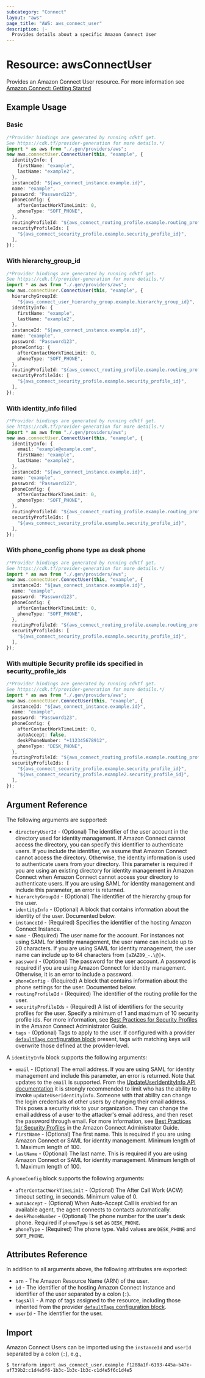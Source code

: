 ```yaml
---
subcategory: "Connect"
layout: "aws"
page_title: "AWS: aws_connect_user"
description: |-
  Provides details about a specific Amazon Connect User
---
```


# Resource: awsConnectUser

Provides an Amazon Connect User resource. For more information see
[Amazon Connect: Getting Started](https://docs.aws.amazon.com/connect/latest/adminguide/amazon-connect-get-started.html)

## Example Usage

### Basic

```typescript
/*Provider bindings are generated by running cdktf get.
See https://cdk.tf/provider-generation for more details.*/
import * as aws from "./.gen/providers/aws";
new aws.connectUser.ConnectUser(this, "example", {
  identityInfo: {
    firstName: "example",
    lastName: "example2",
  },
  instanceId: "${aws_connect_instance.example.id}",
  name: "example",
  password: "Password123",
  phoneConfig: {
    afterContactWorkTimeLimit: 0,
    phoneType: "SOFT_PHONE",
  },
  routingProfileId: "${aws_connect_routing_profile.example.routing_profile_id}",
  securityProfileIds: [
    "${aws_connect_security_profile.example.security_profile_id}",
  ],
});

```

### With hierarchy\_group\_id

```typescript
/*Provider bindings are generated by running cdktf get.
See https://cdk.tf/provider-generation for more details.*/
import * as aws from "./.gen/providers/aws";
new aws.connectUser.ConnectUser(this, "example", {
  hierarchyGroupId:
    "${aws_connect_user_hierarchy_group.example.hierarchy_group_id}",
  identityInfo: {
    firstName: "example",
    lastName: "example2",
  },
  instanceId: "${aws_connect_instance.example.id}",
  name: "example",
  password: "Password123",
  phoneConfig: {
    afterContactWorkTimeLimit: 0,
    phoneType: "SOFT_PHONE",
  },
  routingProfileId: "${aws_connect_routing_profile.example.routing_profile_id}",
  securityProfileIds: [
    "${aws_connect_security_profile.example.security_profile_id}",
  ],
});

```

### With identity\_info filled

```typescript
/*Provider bindings are generated by running cdktf get.
See https://cdk.tf/provider-generation for more details.*/
import * as aws from "./.gen/providers/aws";
new aws.connectUser.ConnectUser(this, "example", {
  identityInfo: {
    email: "example@example.com",
    firstName: "example",
    lastName: "example2",
  },
  instanceId: "${aws_connect_instance.example.id}",
  name: "example",
  password: "Password123",
  phoneConfig: {
    afterContactWorkTimeLimit: 0,
    phoneType: "SOFT_PHONE",
  },
  routingProfileId: "${aws_connect_routing_profile.example.routing_profile_id}",
  securityProfileIds: [
    "${aws_connect_security_profile.example.security_profile_id}",
  ],
});

```

### With phone\_config phone type as desk phone

```typescript
/*Provider bindings are generated by running cdktf get.
See https://cdk.tf/provider-generation for more details.*/
import * as aws from "./.gen/providers/aws";
new aws.connectUser.ConnectUser(this, "example", {
  instanceId: "${aws_connect_instance.example.id}",
  name: "example",
  password: "Password123",
  phoneConfig: {
    afterContactWorkTimeLimit: 0,
    phoneType: "SOFT_PHONE",
  },
  routingProfileId: "${aws_connect_routing_profile.example.routing_profile_id}",
  securityProfileIds: [
    "${aws_connect_security_profile.example.security_profile_id}",
  ],
});

```

### With multiple Security profile ids specified in security\_profile\_ids

```typescript
/*Provider bindings are generated by running cdktf get.
See https://cdk.tf/provider-generation for more details.*/
import * as aws from "./.gen/providers/aws";
new aws.connectUser.ConnectUser(this, "example", {
  instanceId: "${aws_connect_instance.example.id}",
  name: "example",
  password: "Password123",
  phoneConfig: {
    afterContactWorkTimeLimit: 0,
    autoAccept: false,
    deskPhoneNumber: "+112345678912",
    phoneType: "DESK_PHONE",
  },
  routingProfileId: "${aws_connect_routing_profile.example.routing_profile_id}",
  securityProfileIds: [
    "${aws_connect_security_profile.example.security_profile_id}",
    "${aws_connect_security_profile.example2.security_profile_id}",
  ],
});

```

## Argument Reference

The following arguments are supported:

* `directoryUserId` - (Optional) The identifier of the user account in the directory used for identity management. If Amazon Connect cannot access the directory, you can specify this identifier to authenticate users. If you include the identifier, we assume that Amazon Connect cannot access the directory. Otherwise, the identity information is used to authenticate users from your directory. This parameter is required if you are using an existing directory for identity management in Amazon Connect when Amazon Connect cannot access your directory to authenticate users. If you are using SAML for identity management and include this parameter, an error is returned.
* `hierarchyGroupId` - (Optional) The identifier of the hierarchy group for the user.
* `identityInfo` - (Optional) A block that contains information about the identity of the user. Documented below.
* `instanceId` - (Required) Specifies the identifier of the hosting Amazon Connect Instance.
* `name` - (Required) The user name for the account. For instances not using SAML for identity management, the user name can include up to 20 characters. If you are using SAML for identity management, the user name can include up to 64 characters from `[aZAZ09_-.\@]+`.
* `password` - (Optional) The password for the user account. A password is required if you are using Amazon Connect for identity management. Otherwise, it is an error to include a password.
* `phoneConfig` - (Required) A block that contains information about the phone settings for the user. Documented below.
* `routingProfileId` - (Required) The identifier of the routing profile for the user.
* `securityProfileIds` - (Required) A list of identifiers for the security profiles for the user. Specify a minimum of 1 and maximum of 10 security profile ids. For more information, see [Best Practices for Security Profiles](https://docs.aws.amazon.com/connect/latest/adminguide/security-profile-best-practices.html) in the Amazon Connect Administrator Guide.
* `tags` - (Optional) Tags to apply to the user. If configured with a provider
  [`defaultTags` configuration block](https://registry.terraform.io/providers/hashicorp/aws/latest/docs#default_tags-configuration-block) present, tags with matching keys will overwrite those defined at the provider-level.

A `identityInfo` block supports the following arguments:

* `email` - (Optional) The email address. If you are using SAML for identity management and include this parameter, an error is returned. Note that updates to the `email` is supported. From the [UpdateUserIdentityInfo API documentation](https://docs.aws.amazon.com/connect/latest/APIReference/API_UpdateUserIdentityInfo.html) it is strongly recommended to limit who has the ability to invoke `updateUserIdentityInfo`. Someone with that ability can change the login credentials of other users by changing their email address. This poses a security risk to your organization. They can change the email address of a user to the attacker's email address, and then reset the password through email. For more information, see [Best Practices for Security Profiles](https://docs.aws.amazon.com/connect/latest/adminguide/security-profile-best-practices.html) in the Amazon Connect Administrator Guide.
* `firstName` - (Optional) The first name. This is required if you are using Amazon Connect or SAML for identity management. Minimum length of 1. Maximum length of 100.
* `lastName` - (Optional) The last name. This is required if you are using Amazon Connect or SAML for identity management. Minimum length of 1. Maximum length of 100.

A `phoneConfig` block supports the following arguments:

* `afterContactWorkTimeLimit` - (Optional) The After Call Work (ACW) timeout setting, in seconds. Minimum value of 0.
* `autoAccept` - (Optional) When Auto-Accept Call is enabled for an available agent, the agent connects to contacts automatically.
* `deskPhoneNumber` - (Optional) The phone number for the user's desk phone. Required if `phoneType` is set as `DESK_PHONE`.
* `phoneType` - (Required) The phone type. Valid values are `DESK_PHONE` and `SOFT_PHONE`.

## Attributes Reference

In addition to all arguments above, the following attributes are exported:

* `arn` - The Amazon Resource Name (ARN) of the user.
* `id` - The identifier of the hosting Amazon Connect Instance and identifier of the user
  separated by a colon (`:`).
* `tagsAll` - A map of tags assigned to the resource, including those inherited from the provider [`defaultTags` configuration block](https://registry.terraform.io/providers/hashicorp/aws/latest/docs#default_tags-configuration-block).
* `userId` - The identifier for the user.

## Import

Amazon Connect Users can be imported using the `instanceId` and `userId` separated by a colon (`:`), e.g.,

```console
$ terraform import aws_connect_user.example f1288a1f-6193-445a-b47e-af739b2:c1d4e5f6-1b3c-1b3c-1b3c-c1d4e5f6c1d4e5
```
